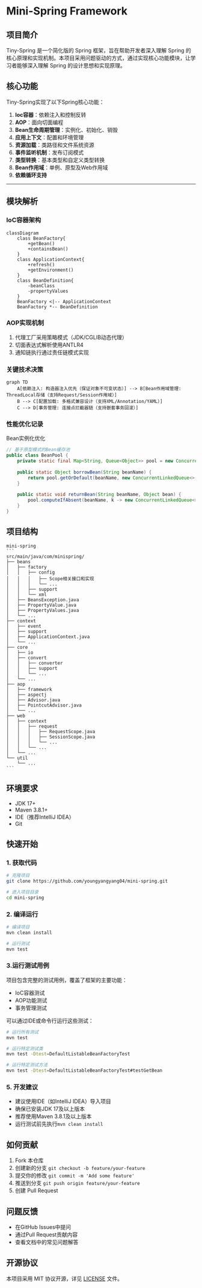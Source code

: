 # Mini-Spring Framework


## 项目简介
Tiny-Spring 是一个简化版的 Spring 框架，旨在帮助开发者深入理解 Spring 的核心原理和实现机制。本项目采用问题驱动的方式，通过实现核心功能模块，让学习者能够深入理解 Spring 的设计思想和实现原理。

## 核心功能
Tiny-Spring实现了以下Spring核心功能：
1. **Ioc容器**：依赖注入和控制反转
2. **AOP**：面向切面编程
3. **Bean生命周期管理**：实例化、初始化、销毁
4. **应用上下文**：配置和环境管理
5. **资源加载**：类路径和文件系统资源
6. **事件监听机制**：发布订阅模式
7. **类型转换**：基本类型和自定义类型转换
8. **Bean作用域**：单例、原型及Web作用域
9. **依赖循环支持**

---
## 模块解析

### IoC容器架构
```mermaid
classDiagram
    class BeanFactory{
        +getBean()
        +containsBean()
    }
    class ApplicationContext{
        +refresh()
        +getEnvironment()
    }
    class BeanDefinition{
        -beanClass
        -propertyValues
    }
    BeanFactory <|-- ApplicationContext
    BeanFactory *-- BeanDefinition
```

### AOP实现机制

1. 代理工厂采用策略模式（JDK/CGLIB动态代理）
2. 切面表达式解析使用ANTLR4
3. 通知链执行通过责任链模式实现

### 关键技术决策
```mermaid
graph TD
    A[依赖注入: 构造器注入优先（保证对象不可变状态）] --> B[Bean作用域管理: ThreadLocal存储（支持Request/Session作用域）]
    B --> C[配置加载: 多格式兼容设计（支持XML/Annotation/YAML）]
    C --> D[事务管理: 连接点拦截器链（支持嵌套事务回滚）]
```

### 性能优化记录
Bean实例化优化
```java
// 基于原型模式的Bean缓存池
public class BeanPool {
    private static final Map<String, Queue<Object>> pool = new ConcurrentHashMap<>();
    
    public static Object borrowBean(String beanName) {
        return pool.getOrDefault(beanName, new ConcurrentLinkedQueue<>()).poll();
    }
    
    public static void returnBean(String beanName, Object bean) {
        pool.computeIfAbsent(beanName, k -> new ConcurrentLinkedQueue<>()).offer(bean);
    }
}
```

## 项目结构
````
mini-spring
```
src/main/java/com/minispring/
├── beans
│   ├── factory
│   │   ├── config
│   │   │   ├── Scope相关接口和实现
│   │   │   └── ...
│   │   ├── support
│   │   └── xml
│   ├── BeansException.java
│   ├── PropertyValue.java
│   ├── PropertyValues.java
│   └── ...
├── context
│   ├── event
│   ├── support
│   ├── ApplicationContext.java
│   └── ...
├── core
│   ├── io
│   ├── convert
│   │   ├── converter
│   │   ├── support
│   │   └── ...
│   └── ...
├── aop
│   ├── framework
│   ├── aspectj
│   ├── Advisor.java
│   ├── PointcutAdvisor.java
│   └── ...
├── web
│   ├── context
│   │   ├── request
│   │   │   ├── RequestScope.java
│   │   │   ├── SessionScope.java
│   │   │   └── ...
│   │   └── ...
│   └── ...
└── util
    └── ...
```
````

## 环境要求
- JDK 17+
- Maven 3.8.1+
- IDE（推荐IntelliJ IDEA）
- Git

## 快速开始

### 1. 获取代码
```bash
# 克隆项目
git clone https://github.com/youngyangyang04/mini-spring.git

# 进入项目目录
cd mini-spring
```

### 2. 编译运行
```bash
# 编译项目
mvn clean install

# 运行测试
mvn test
```

### 3.运行测试用例
项目包含完整的测试用例，覆盖了框架的主要功能：
- IoC容器测试
- AOP功能测试
- 事务管理测试

可以通过IDE或命令行运行这些测试：
```bash
# 运行所有测试
mvn test

# 运行特定测试类
mvn test -Dtest=DefaultListableBeanFactoryTest

# 运行特定测试方法
mvn test -Dtest=DefaultListableBeanFactoryTest#testGetBean
```

### 5. 开发建议
- 建议使用IDE（如IntelliJ IDEA）导入项目
- 确保已安装JDK 17及以上版本
- 推荐使用Maven 3.8.1及以上版本
- 运行测试前先执行`mvn clean install`


## 如何贡献
1. Fork 本仓库
2. 创建新的分支 `git checkout -b feature/your-feature`
3. 提交你的修改 `git commit -m 'Add some feature'`
4. 推送到分支 `git push origin feature/your-feature`
5. 创建 Pull Request

## 问题反馈
- 在GitHub Issues中提问
- 通过Pull Request贡献内容
- 查看文档中的常见问题解答

## 开源协议
本项目采用 MIT 协议开源，详见 [LICENSE](LICENSE) 文件。 
